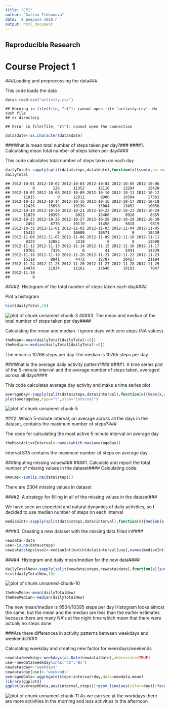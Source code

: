 ```yaml
---
title: "CP1"
author: "Galina Tikhonova"
date: '8 февраля 2018 г '
output: html_document
---
```




## Reproducible Research ##
# Course Project 1 #




###Loading and preprocessing the data###

This code loads the data

```r
data<-read.csv("activity.csv")
```

```
## Warning in file(file, "rt"): cannot open file 'activity.csv': No such file
## or directory
```

```
## Error in file(file, "rt"): cannot open the connection
```

```r
data$date<-as.character(data$date)
```

###What is mean total number of steps taken per day?###
####1. Calculating mean total number of steps taken per day####

This code calculates total number of steps taken on each day

```r
dailyTotal<-sapply(split(data$steps,data$date),function(x){sum(x,na.rm=1)})
dailyTotal
```

```
## 2012-10-01 2012-10-02 2012-10-03 2012-10-04 2012-10-05 2012-10-06 
##          0        126      11352      12116      13294      15420 
## 2012-10-07 2012-10-08 2012-10-09 2012-10-10 2012-10-11 2012-10-12 
##      11015          0      12811       9900      10304      17382 
## 2012-10-13 2012-10-14 2012-10-15 2012-10-16 2012-10-17 2012-10-18 
##      12426      15098      10139      15084      13452      10056 
## 2012-10-19 2012-10-20 2012-10-21 2012-10-22 2012-10-23 2012-10-24 
##      11829      10395       8821      13460       8918       8355 
## 2012-10-25 2012-10-26 2012-10-27 2012-10-28 2012-10-29 2012-10-30 
##       2492       6778      10119      11458       5018       9819 
## 2012-10-31 2012-11-01 2012-11-02 2012-11-03 2012-11-04 2012-11-05 
##      15414          0      10600      10571          0      10439 
## 2012-11-06 2012-11-07 2012-11-08 2012-11-09 2012-11-10 2012-11-11 
##       8334      12883       3219          0          0      12608 
## 2012-11-12 2012-11-13 2012-11-14 2012-11-15 2012-11-16 2012-11-17 
##      10765       7336          0         41       5441      14339 
## 2012-11-18 2012-11-19 2012-11-20 2012-11-21 2012-11-22 2012-11-23 
##      15110       8841       4472      12787      20427      21194 
## 2012-11-24 2012-11-25 2012-11-26 2012-11-27 2012-11-28 2012-11-29 
##      14478      11834      11162      13646      10183       7047 
## 2012-11-30 
##          0
```
####2. Histogram of the total number of steps taken each day####

Plot a histogram

```r
hist(dailyTotal,10)
```

![plot of chunk unnamed-chunk-3](figure/unnamed-chunk-3-1.png)
####3. The mean and median of the total number of steps taken per day####

Calculating the mean and median. I ignore days with zero steps (NA values)

```r
theMean<-mean(dailyTotal[dailyTotal!=0])
theMedian<-median(dailyTotal[dailyTotal!=0])
```
The mean is 10766 steps per day
The median is 10765 steps per day

###What is the average daily activity pattern?###
####1. A time series plot of the 5-minute interval and the average number of steps taken, averaged across all days####

This code calculates average day activity and make a time series plot

```r
averageDay<-sapply(split(data$steps,data$interval),function(x){mean(x,na.rm=1)})
plot(averageDay,type="l",xlab="interval")
```

![plot of chunk unnamed-chunk-5](figure/unnamed-chunk-5-1.png)

###2. Which 5-minute interval, on average across all the days in the dataset, contains the maximum number of steps?###

The code for calculating the most active 5 minute interval on average day

```r
theMostActiveInterval<-names(which.max(averageDay))
```
Interval 835 contains the maximum number of steps on average day


###Imputing missing values###
####1. Calculate and report the total number of missing values in the dataset####
Calculating code:


```r
NAnums<-sum(is.na(data$steps))
```

There are 2304 missing values in dataset

####2. A strategy for filling in all of the missing values in the dataset###

We have seen an expected and natural dynamics of daily activities, so I decided to use median number of steps on each interval

```r
medianInt<-sapply(split(data$steps,data$interval),function(x){median(x,na.rm=1)})
```

####3. Creating  a new dataset with the missing data filled in####

```r
newdata<-data
use<-is.na(data$steps)
newdata$steps[use]<-medianInt[match(data$interval[use],names(medianInt))]
```

####4. Histogram and daily mean/median for the new data####

```r
dailyTotalNew<-sapply(split(newdata$steps,newdata$date),function(x){sum(x)})
hist(dailyTotalNew,10)
```

![plot of chunk unnamed-chunk-10](figure/unnamed-chunk-10-1.png)

```r
theNewMean<-mean(dailyTotalNew)
theNewMedian<-median(dailyTotalNew)
```
The new mean/median is 9504/10395 steps per day
Histogram looks almost the same, but the mean and the median are less than the earlier estimates because there are many NA's at the night time which mean that there were actualy no steps done

###Are there differences in activity patterns between weekdays and weekends?###

Calculating weekday and creating new factor for weekdays/weekends

```r
newdata$weekday<-weekdays(as.Date(newdata$date),abbreviate=TRUE)
use<-newdata$weekday%in%c("Сб","Вс")
newdata$day<-"weekdays"
newdata$day[use]<-"weekends"
averagedData<-aggregate(steps~interval+day,data=newdata,mean)
library(ggplot2)
ggplot(averagedData,aes(interval,steps))+geom_line(aes(color=day))+facet_grid(day~.)
```

![plot of chunk unnamed-chunk-11](figure/unnamed-chunk-11-1.png)
As we can see at the workdays there are more activities in the morning and less activities in the afternoon
